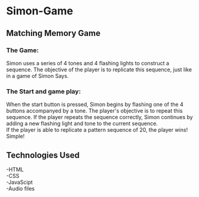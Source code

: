 # Simon-Game

## Matching Memory Game

### The Game:
Simon uses a series of 4 tones and 4 flashing lights to construct a sequence.
The objective of the player is to replicate this sequence, just like
in a game of Simon Says. 

### The Start and game play:
When the start button is pressed, Simon begins by flashing 
one of the 4 buttons accompanyed by a tone. 
The player's objective is to repeat this sequence.
If the player repeats the sequence correctly, Simon continues
by adding a new flashing light and tone to the current sequence.  
If the player is able to replicate a pattern sequence of 20,
the player wins! Simple!

## Technologies Used
  -HTML                                                         
  -CSS                                                            
  -JavaScipt                                                          
  -Audio files
 

